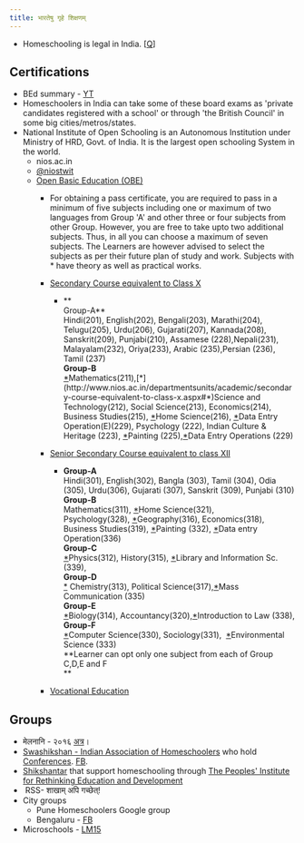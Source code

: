 ```yaml
---
title: भारतेषु गृहे शिक्षणम् 
---
```


- Homeschooling is legal in India. \[[Q](https://www.quora.com/Is-homeschooling-legal-in-India)\]

## Certifications

- BEd summary - [YT](https://www.youtube.com/watch?v=j6wj8jKArvU)
- Homeschoolers in India can take some of these board exams as 'private candidates registered with a school' or through 'the British Council' in some big cities/metros/states.
- National Institute of Open Schooling is an Autonomous Institution under Ministry of HRD, Govt. of India. It is the largest open schooling System in the world. 
    - nios.ac.in
    - [@niostwit](https://twitter.com/niostwit)
    - [Open Basic Education (OBE)](http://www.nios.ac.in/departmentsunits/academic/open-basic-education-(obe).aspx)
        - For obtaining a pass certificate, you are required to pass in a minimum of five subjects including one or maximum of two languages from Group 'A' and other three or four subjects from other Group. However, you are free to take upto two additional subjects. Thus, in all you can choose a maximum of seven subjects. The Learners are however advised to select the subjects as per their future plan of study and work. Subjects with * have theory as well as practical works.
        - [Secondary Course equivalent to Class X](http://www.nios.ac.in/departmentsunits/academic/secondary-course-equivalent-to-class-x.aspx)
            - **  
                Group-A**  
                Hindi(201), English(202), Bengali(203), Marathi(204), Telugu(205), Urdu(206), Gujarati(207), Kannada(208), Sanskrit(209), Punjabi(210), Assamese (228),Nepali(231), Malayalam(232), Oriya(233), Arabic (235),Persian (236), Tamil (237)  
                **Group-B**  
                [*](http://www.nios.ac.in/departmentsunits/academic/secondary-course-equivalent-to-class-x.aspx#*)Mathematics(211),[*](http://www.nios.ac.in/departmentsunits/academic/secondary-course-equivalent-to-class-x.aspx#*)Science and Technology(212), Social Science(213), Economics(214), Business Studies(215), [*](http://www.nios.ac.in/departmentsunits/academic/secondary-course-equivalent-to-class-x.aspx#*)Home Science(216), [*](http://www.nios.ac.in/departmentsunits/academic/secondary-course-equivalent-to-class-x.aspx#*)Data Entry Operation(E)(229), Psychology (222), Indian Culture & Heritage (223), [*](http://www.nios.ac.in/departmentsunits/academic/secondary-course-equivalent-to-class-x.aspx#*)Painting (225),[*](http://www.nios.ac.in/departmentsunits/academic/secondary-course-equivalent-to-class-x.aspx#*)Data Entry Operations (229)
                
        - [Senior Secondary Course equivalent to class XII](http://www.nios.ac.in/departmentsunits/academic/senior-secondary-course-equivalent-to-class-xii.aspx)
            - **Group-A**  
                Hindi(301), English(302), Bangla (303), Tamil (304), Odia (305), Urdu(306), Gujarati (307), Sanskrit (309), Punjabi (310)  
                **Group-B**  
                Mathematics(311), [*](http://www.nios.ac.in/departmentsunits/academic/senior-secondary-course-equivalent-to-class-xii.aspx#*)Home Science(321), Psychology(328), [*](http://www.nios.ac.in/departmentsunits/academic/senior-secondary-course-equivalent-to-class-xii.aspx#*)Geography(316), Economics(318), Business Studies(319), [*](http://www.nios.ac.in/departmentsunits/academic/senior-secondary-course-equivalent-to-class-xii.aspx#*)Painting (332), [*](http://www.nios.ac.in/departmentsunits/academic/senior-secondary-course-equivalent-to-class-xii.aspx#*)Data entry Operation(336)  
                **Group-C**  
                [*](http://www.nios.ac.in/departmentsunits/academic/senior-secondary-course-equivalent-to-class-xii.aspx#*)Physics(312), History(315), [*](http://www.nios.ac.in/departmentsunits/academic/senior-secondary-course-equivalent-to-class-xii.aspx#*)Library and Information Sc.(339),  
                **Group-D**  
                [*](http://www.nios.ac.in/departmentsunits/academic/senior-secondary-course-equivalent-to-class-xii.aspx#*) Chemistry(313), Political Science(317),[*](http://www.nios.ac.in/departmentsunits/academic/senior-secondary-course-equivalent-to-class-xii.aspx#*)Mass Communication (335)  
                **Group-E**  
                [*](http://www.nios.ac.in/departmentsunits/academic/senior-secondary-course-equivalent-to-class-xii.aspx#*)Biology(314), Accountancy(320),[*](http://www.nios.ac.in/departmentsunits/academic/senior-secondary-course-equivalent-to-class-xii.aspx#*)Introduction to Law (338),  
                **Group-F**  
                [*](http://www.nios.ac.in/departmentsunits/academic/senior-secondary-course-equivalent-to-class-xii.aspx#*)Computer Science(330), Sociology(331),  [*](http://www.nios.ac.in/departmentsunits/academic/senior-secondary-course-equivalent-to-class-xii.aspx#*)Environmental Science (333)  
                **Learner can opt only one subject from each of Group C,D,E and F  
                **
                
                  
                
        - [Vocational Education](http://www.nios.ac.in/departmentsunits/vocational-education.aspx)

## Groups

- मेलनानि \- २०१६ [अत्र](https://svargaonearth.wordpress.com/2016/03/04/bye-bye-to-bras/comment-page-1/#comment-62)।
- [Swashikshan - Indian Association of Homeschoolers](http://homeschoolers.in/) who hold [Conferences](http://homeschoolers.in/indian-homeschoolers-conference-2014/). [FB](https://www.facebook.com/pg/swashikshan/posts/).
- [Shikshantar](http://www.swaraj.org/shikshantar/) that support homeschooling through [The Peoples' Institute for Rethinking Education and Development](http://www.swaraj.org/shikshantar/resisting.html)
-  RSS- शाखाम् अपि गच्छेत्! 
- City groups
    - Pune Homeschoolers Google group
    - Bengaluru - [FB](https://www.facebook.com/groups/bangalorehomeschoolers/)
- Microschools - [LM15](http://www.livemint.com/Sundayapp/r8ESEnsr0UOnU0KiXDJT6M/Micro-schools-Going-beyond-textbooks.html)
